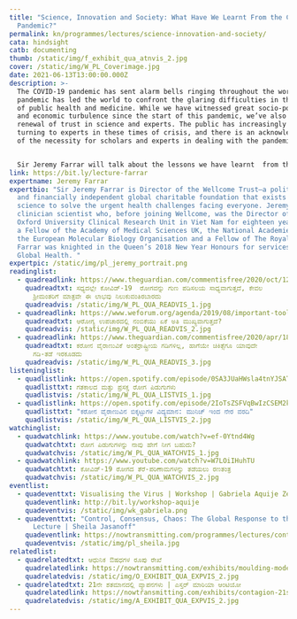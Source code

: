 ```yaml
---
title: "Science, Innovation and Society: What Have We Learnt From the Covid-19
  Pandemic?"
permalink: kn/programmes/lectures/science-innovation-and-society/
cata: hindsight
catb: documenting
thumb: /static/img/f_exhibit_qua_atnvis_2.jpg
cover: /static/img/W_PL_Coverimage.jpg
date: 2021-06-13T13:00:00.000Z
description: >-
  The COVID-19 pandemic has sent alarm bells ringing throughout the world. This
  pandemic has led the world to confront the glaring difficulties in the realm
  of public health and medicine. While we have witnessed great socio-political
  and economic turbulence since the start of this pandemic, we’ve also seen a
  renewal of trust in science and experts. The public has increasingly been
  turning to experts in these times of crisis, and there is an acknowledgement
  of the necessity for scholars and experts in dealing with the pandemic. 


  Sir Jeremy Farrar will talk about the lessons we have learnt  from the Covid-19 pandemic, and the ways in which the role of medicine and healthcare are conceptualized anew in society. 
link: https://bit.ly/lecture-farrar
expertname: Jeremy Farrar
expertbio: "Sir Jeremy Farrar is Director of the Wellcome Trust—a politically
  and financially independent global charitable foundation that exists to fund
  science to solve the urgent health challenges facing everyone. Jeremy is a
  clinician scientist who, before joining Wellcome, was the Director of the
  Oxford University Clinical Research Unit in Viet Nam for eighteen years. He is
  a Fellow of the Academy of Medical Sciences UK, the National Academies USA,
  the European Molecular Biology Organisation and a Fellow of The Royal Society.
  Farrar was knighted in the Queen’s 2018 New Year Honours for services to
  Global Health. "
expertpic: /static/img/pl_jeremy_portrait.png
readinglist:
  - quadreadlink: https://www.theguardian.com/commentisfree/2020/oct/12/covid-19-treatable-vaccines-treatments
    quadreadtxt: ಸಧ್ಯದಲ್ಲೇ ‌ಕೋವಿಡ್-19‌  ರೋಗವನ್ನು ಗುಣ ಪಡಿಸಲಯ ಸಾಧ್ಯವಾಗುತ್ತದೆ, ಕೇವಲ
      ಶ್ರೀಮಂತರಿಗೆ ಮಾತ್ರವೇ ಈ ಲಾಭವು ನಿಲುಕುವಂತಿರಬಾರದು
    quadreadvis: /static/img/W_PL_QUA_READVIS_1.jpg
  - quadreadlink: https://www.weforum.org/agenda/2019/08/important-tool-in-healthcare-is-trust-vaccines-africa/
    quadreadtxt: ಆರೋಗ್ಯ ಉಪಚಾರದಲ್ಲಿ ನಂಬಿಕೆಯು ಏಕೆ ಅತಿ ಮುಖ್ಯವಾಗುತ್ತದೆ?
    quadreadvis: /static/img/W_PL_QUA_READVIS_2.jpg
  - quadreadlink: https://www.theguardian.com/commentisfree/2020/apr/18/coronavirus-knows-no-international-borders-neither-must-its-eventual-cure
    quadreadtxt: ಕರೋನ ವೈರಾಣುವಿಕೆ ಅಂತರ್ರಾಷ್ಟ್ರೀಯ ಗಡಿಗಳಿಲ್ಲ, ಹಾಗೆಯೇ ಚಿಕಿತ್ಸೆಗೂ ಯಾವುದೇ
      ಗಡಿ-ತಡೆ ಇರಕೂಡದು
    quadreadvis: /static/img/W_PL_QUA_READVIS_3.jpg
listeninglist:
  - quadlistlink: https://open.spotify.com/episode/0SA3JUaHWsla4tnYJSATJV
    quadlisttxt: ಗತಕಾಲದ ಮತ್ತು ಪ್ರಸಕ್ತ ರೋಗ ಪಿಡುಗುಗಳು
    quadlistvis: /static/img/W_PL_QUA_LISTVIS_1.jpg
  - quadlistlink: https://open.spotify.com/episode/2IoTsZSFVqBwIzCSEM2k4o
    quadlisttxt: "ಕರೋನ ವೈರಾಣುವಿನ ಬಿಕ್ಕಟ್ಟುಗಳ ವಿದ್ಯಮಾನ: ಮುನಿಚ್‌ ಇಂದ ನೇರ ವರದಿ"
    quadlistvis: /static/img/W_PL_QUA_LISTVIS_2.jpg
watchinglist:
  - quadwatchlink: https://www.youtube.com/watch?v=ef-0Ytnd4Wg
    quadwatchtxt: ರೋಗ ಪಿಡುಗುಗಳನ್ನು ನಾವು ಹೇಗೆ ನೀಗ ಬಹುದು?
    quadwatchvis: /static/img/W_PL_QUA_WATCHVIS_1.jpg
  - quadwatchlink: https://www.youtube.com/watch?v=W7LOiIHuhTU
    quadwatchtxt: ಕೋವಿಡ್-19‌ ರೋಗದ ತೆರೆ-ಪರಿಣಾಮಗಳನ್ನು ತಡೆಯಲು ರಣತಂತ್ರ
    quadwatchvis: /static/img/W_PL_QUA_WATCHVIS_2.jpg
eventlist:
  - quadeventtxt: Visualising the Virus | Workshop | Gabriela Aquije Zegarra
    quadeventlink: http://bit.ly/workshop-aquije
    quadeventvis: /static/img/wk_gabriela.png
  - quadeventtxt: "Control, Consensus, Chaos: The Global Response to the Pandemic |
      Lecture | Sheila Jasanoff"
    quadeventlink: https://nowtransmitting.com/programmes/lectures/control-consensus-chaos/
    quadeventvis: /static/img/pl_sheila.jpg
relatedlist:
  - quadrelatedtxt: ಆಧುನಿಕ ಔಷಧಗಳ ರೂಪು ರೇಖೆ
    quadrelatedlink: https://nowtransmitting.com/exhibits/moulding-modern-medicine/
    quadrelatedvis: /static/img/O_EXHIBIT_QUA_EXPVIS_2.jpg
  - quadrelatedtxt: 21ನೇ ಶತಮಾನದಲ್ಲಿ ವ್ಯಾಪನಗಳು | ಎಸ್ತರ್‌ ಮಾರಿಯಾ ಆಂಟಿಯೋ
    quadrelatedlink: https://nowtransmitting.com/exhibits/contagion-21st-century/
    quadrelatedvis: /static/img/A_EXHIBIT_QUA_EXPVIS_2.jpg
---
```

